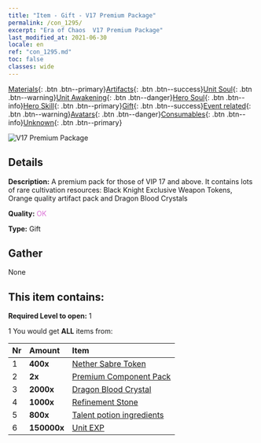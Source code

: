 ```yaml
---
title: "Item - Gift - V17 Premium Package"
permalink: /con_1295/
excerpt: "Era of Chaos  V17 Premium Package"
last_modified_at: 2021-06-30
locale: en
ref: "con_1295.md"
toc: false
classes: wide
---
```

 [Materials](/Items/){: .btn .btn--primary}[Artifacts](/Items/Artifacts/){: .btn .btn--success}[Unit Soul](/Items/UnitSoul/){: .btn .btn--warning}[Unit Awakening](/Items/UnitAwakening/){: .btn .btn--danger}[Hero Soul](/Items/HeroSoul/){: .btn .btn--info}[Hero Skill](/Items/HeroSkill/){: .btn .btn--primary}[Gift](/Items/Gift/){: .btn .btn--success}[Event related](/Items/Events/){: .btn .btn--warning}[Avatars](/Items/Avatars/){: .btn .btn--danger}[Consumables](/Items/Consumables/){: .btn .btn--info}[Unknown](/Items/Unknown/){: .btn .btn--primary}

 ![V17 Premium Package](/images/t/i_905001.png)

## Details
 **Description:** A premium pack for those of VIP 17 and above. It contains lots of rare cultivation resources: Black Knight Exclusive Weapon Tokens, Orange quality artifact pack and Dragon Blood Crystals

 **Quality:** <span style="color: #DA70D6">OK</span>

 **Type:** Gift

## Gather

  None

## This item contains:

 **Required Level to open:** 1

 1 You would get **ALL** items  from:

  | Nr | Amount |     Item    |
  |:---|:-------|:------------|
  | 1 |  **400x** | [Nether Sabre Token](/Items/con_979/) |  | 
  | 2 |  **2x** | [Premium Component Pack](/Items/con_1363/) |  | 
  | 3 |  **2000x** | [Dragon Blood Crystal](/Items/con_879/) |  | 
  | 4 |  **1000x** | [Refinement Stone](/Items/con_814/) |  | 
  | 5 |  **800x** | [Talent potion ingredients](/Items/con_1120/) |  | 
  | 6 |  **150000x** | [Unit EXP](/Items/con_902/) |  | 
